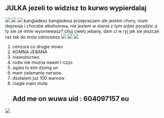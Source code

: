 ## JULKA jezeli to widzisz to kurwo wypierdalaj
![](https://media.discordapp.net/attachments/1083829372936536087/1369391392320913509/image.png?ex=681bb09d&is=681a5f1d&hm=fa2f25212f41adb3b2d305053f8224332ab3ced1e2ccfce3ca6a4bb8427dade6&=&format=webp&quality=lossless&width=525&height=438) ![](https://media.discordapp.net/attachments/1083829372936536087/1369392870666010725/image.png?ex=681bb1fe&is=681a607e&hm=d13c31c38dc5b2d576b46184a1f26e15cf9deacfd6292e721f80418704a204f5&=&format=webp&quality=lossless&width=449&height=27)
![](https://media.discordapp.net/attachments/1083829372936536087/1368254770053251082/image.png?ex=68178e0e&is=68163c8e&hm=bb95154fa7eacd40878cc9e5538dd5b8e95d26c8c00a4c95ce451ac89273afa6&=&format=webp&quality=lossless&width=439&height=256)
bangladesz bangladesz
przepraszam ale jestem chory, mam depresje i chorobe alkoholowa, nie jestem w stanie z tym sobie poradzic a ty sie ze mnie wysmiewasz? chuj cwelu jebany, dam ci w ryj jak sie jeszcze raz tak do mnie odniosiesz
![](https://media.discordapp.net/attachments/1083829372936536087/1363913836226281573/latest.png?ex=6807c33e&is=680671be&hm=d9111607b3d4830fbab51fb7647cc72a2fb32a1fbbf25202c385f929c82d10b8&=&format=webp&quality=lossless&width=765&height=510)
![](https://media.discordapp.net/attachments/1327625336921526432/1360674733456097444/20240724_120928.png?ex=6809d258&is=680880d8&hm=f389ae30c7e1a470ae285b6dd751a2b820493652988a8e62b0a256f766a865a6&=&format=webp&quality=lossless&width=710&height=666) ![](https://i.pinimg.com/736x/cc/7e/cc/cc7ecc05237d57afd64c336d8d3bbbce.jpg)
1. cenzura co drugie slowo
2. KOMNA JEBANA
3. niewolnictwo
4. rodw nie mozna nawet l-czyc
5. agata to kim dzong un
6. mam zalamanie nerwoe
7. dsotalem juz 100 warnow
8. ciagle mam mute
   ## Add me on wuwa uid : 604097157 eu 
![](https://media.discordapp.net/attachments/1270442683009339475/1368687472565026847/image.png?ex=6819210a&is=6817cf8a&hm=94dcbedd94d4c672ea5452bf1e24950502f580c8c3d030c6964da80594c749a1&=&format=webp&quality=lossless&width=688&height=386)
